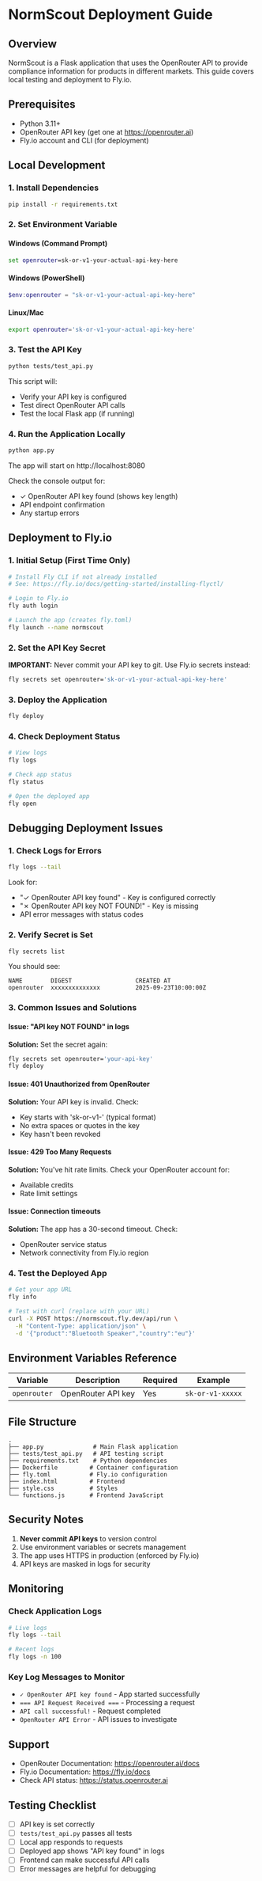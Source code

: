 # NormScout Deployment Guide

## Overview
NormScout is a Flask application that uses the OpenRouter API to provide compliance information for products in different markets. This guide covers local testing and deployment to Fly.io.

## Prerequisites
- Python 3.11+
- OpenRouter API key (get one at https://openrouter.ai)
- Fly.io account and CLI (for deployment)

## Local Development

### 1. Install Dependencies
```bash
pip install -r requirements.txt
```

### 2. Set Environment Variable

#### Windows (Command Prompt)
```cmd
set openrouter=sk-or-v1-your-actual-api-key-here
```

#### Windows (PowerShell)
```powershell
$env:openrouter = "sk-or-v1-your-actual-api-key-here"
```

#### Linux/Mac
```bash
export openrouter='sk-or-v1-your-actual-api-key-here'
```

### 3. Test the API Key
```bash
python tests/test_api.py
```

This script will:
- Verify your API key is configured
- Test direct OpenRouter API calls
- Test the local Flask app (if running)

### 4. Run the Application Locally
```bash
python app.py
```

The app will start on http://localhost:8080

Check the console output for:
- ✓ OpenRouter API key found (shows key length)
- API endpoint confirmation
- Any startup errors

## Deployment to Fly.io

### 1. Initial Setup (First Time Only)
```bash
# Install Fly CLI if not already installed
# See: https://fly.io/docs/getting-started/installing-flyctl/

# Login to Fly.io
fly auth login

# Launch the app (creates fly.toml)
fly launch --name normscout
```

### 2. Set the API Key Secret

**IMPORTANT:** Never commit your API key to git. Use Fly.io secrets instead:

```bash
fly secrets set openrouter='sk-or-v1-your-actual-api-key-here'
```

### 3. Deploy the Application
```bash
fly deploy
```

### 4. Check Deployment Status
```bash
# View logs
fly logs

# Check app status
fly status

# Open the deployed app
fly open
```

## Debugging Deployment Issues

### 1. Check Logs for Errors
```bash
fly logs --tail
```

Look for:
- "✓ OpenRouter API key found" - Key is configured correctly
- "✗ OpenRouter API key NOT FOUND!" - Key is missing
- API error messages with status codes

### 2. Verify Secret is Set
```bash
fly secrets list
```

You should see:
```
NAME        DIGEST                  CREATED AT
openrouter  xxxxxxxxxxxxxx          2025-09-23T10:00:00Z
```

### 3. Common Issues and Solutions

#### Issue: "API key NOT FOUND" in logs
**Solution:** Set the secret again:
```bash
fly secrets set openrouter='your-api-key'
fly deploy
```

#### Issue: 401 Unauthorized from OpenRouter
**Solution:** Your API key is invalid. Check:
- Key starts with 'sk-or-v1-' (typical format)
- No extra spaces or quotes in the key
- Key hasn't been revoked

#### Issue: 429 Too Many Requests
**Solution:** You've hit rate limits. Check your OpenRouter account for:
- Available credits
- Rate limit settings

#### Issue: Connection timeouts
**Solution:** The app has a 30-second timeout. Check:
- OpenRouter service status
- Network connectivity from Fly.io region

### 4. Test the Deployed App
```bash
# Get your app URL
fly info

# Test with curl (replace with your URL)
curl -X POST https://normscout.fly.dev/api/run \
  -H "Content-Type: application/json" \
  -d '{"product":"Bluetooth Speaker","country":"eu"}'
```

## Environment Variables Reference

| Variable | Description | Required | Example |
|----------|-------------|----------|---------|
| `openrouter` | OpenRouter API key | Yes | `sk-or-v1-xxxxx` |

## File Structure
```
.
├── app.py              # Main Flask application
├── tests/test_api.py   # API testing script
├── requirements.txt    # Python dependencies
├── Dockerfile         # Container configuration
├── fly.toml           # Fly.io configuration
├── index.html         # Frontend
├── style.css          # Styles
└── functions.js       # Frontend JavaScript
```

## Security Notes

1. **Never commit API keys** to version control
2. Use environment variables or secrets management
3. The app uses HTTPS in production (enforced by Fly.io)
4. API keys are masked in logs for security

## Monitoring

### Check Application Logs
```bash
# Live logs
fly logs --tail

# Recent logs
fly logs -n 100
```

### Key Log Messages to Monitor
- `✓ OpenRouter API key found` - App started successfully
- `=== API Request Received ===` - Processing a request
- `API call successful!` - Request completed
- `OpenRouter API Error` - API issues to investigate

## Support

- OpenRouter Documentation: https://openrouter.ai/docs
- Fly.io Documentation: https://fly.io/docs
- Check API status: https://status.openrouter.ai

## Testing Checklist

- [ ] API key is set correctly
- [ ] `tests/test_api.py` passes all tests
- [ ] Local app responds to requests
- [ ] Deployed app shows "API key found" in logs
- [ ] Frontend can make successful API calls
- [ ] Error messages are helpful for debugging